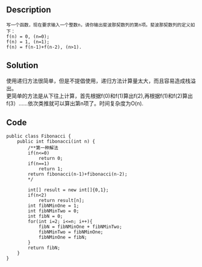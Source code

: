 ## Description
```
写一个函数，现在要求输入一个整数n，请你输出斐波那契数列的第n项。斐波那契数列的定义如下：
f(n) = 0, (n=0);
f(n) = 1, (n=1);
f(n) = f(n-1)+f(n-2), (n>1).
```

## Solution
使用递归方法很简单，但是不提倡使用，递归方法计算量太大，而且容易造成栈溢出。<br>
更简单的方法是从下往上计算，首先根据f(0)和f(1)算出f(2),再根据f(1)和f(2)算出f(3）……依次类推就可以算出第n项了。时间复杂度为O(n).

## Code
```
public class Fibonacci {
    public int fibonacci(int n) {
        /**第一种解法
        if(n<=0)
        	return 0;
        if(n==1)
        	return 1;
        return fibonacci(n-1)+fibonacci(n-2);
        */
        
        int[] result = new int[]{0,1};
        if(n<2)
            return result[n];
        int fibNMinOne = 1;
        int fibNMinTwo = 0;
        int fibN = 0;
        for(int i=2; i<=n; i++){
            fibN = fibNMinOne + fibNMinTwo;
            fibNMinTwo = fibNMinOne;
            fibNMinOne = fibN;
        }
        return fibN;
    }
}
```
